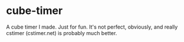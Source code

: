 # cube-timer
A cube timer I made. Just for fun. It's not perfect, obviously, and really cstimer (cstimer.net) is probably much better.
